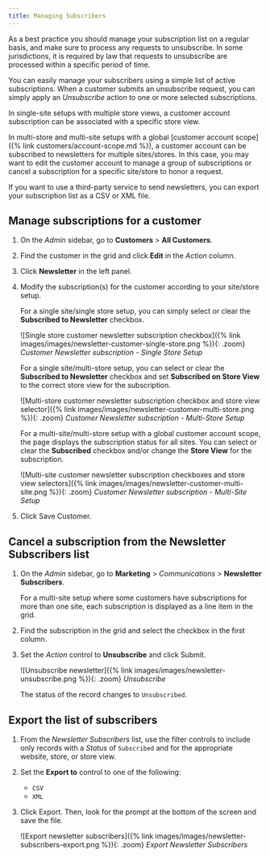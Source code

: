 ```yaml
---
title: Managing Subscribers
---
```


As a best practice you should manage your subscription list on a regular basis, and make sure to process any requests to unsubscribe. In some jurisdictions, it is required by law that requests to unsubscribe are processed within a specific period of time.

You can easily manage your subscribers using a simple list of active subscriptions. When a customer submits an unsubscribe request, you can simply apply an _Unsubscribe_ action to one or more selected subscriptions.

In single-site setups with multiple store views, a customer account subscription can be associated with a specific store view.

In multi-store and multi-site setups with a global [customer account scope]({% link customers/account-scope.md %}), a customer account can be subscribed to newsletters for multiple sites/stores. In this case, you may want to edit the customer account to manage a group of subscriptions or cancel a subscription for a specific site/store to honor a request.

If you want to use a third-party service to send newsletters, you can export your subscription list as a CSV or XML file.

## Manage subscriptions for a customer

1. On the _Admin_ sidebar, go to **Customers** > **All Customers**.

1. Find the customer in the grid and click **Edit** in the _Action_ column.

1. Click **Newsletter** in the left panel.

1. Modify the subscription(s) for the customer according to your site/store setup.

   For a single site/single store setup, you can simply select or clear the **Subscribed to Newsletter** checkbox.

   ![Single store customer newsletter subscription checkbox]({% link images/images/newsletter-customer-single-store.png %}){: .zoom}
   _Customer Newsletter subscription - Single Store Setup_

   For a single site/multi-store setup, you can select or clear the **Subscribed to Newsletter** checkbox and set **Subscribed on Store View** to the correct store view for the subscription.

   ![Multi-store customer newsletter subscription checkbox and store view selector]({% link images/images/newsletter-customer-multi-store.png %}){: .zoom}
   _Customer Newsletter subscription - Multi-Store Setup_

   For a multi-site/multi-store setup with a global customer account scope, the page displays the subscription status for all sites. You can select or clear the **Subscribed** checkbox and/or change the **Store View** for the subscription.

   ![Multi-site customer newsletter subscription checkboxes and store view selectors]({% link images/images/newsletter-customer-multi-site.png %}){: .zoom}
   _Customer Newsletter subscription - Multi-Site Setup_

1. Click <span class="btn">Save Customer</span>.

## Cancel a subscription from the Newsletter Subscribers list

1. On the _Admin_ sidebar, go to **Marketing** > _Communications_ > **Newsletter Subscribers**.

   For a multi-site setup where some customers have subscriptions for more than one site, each subscription is displayed as a line item in the grid.

1. Find the subscription in the grid and select the checkbox in the first column.

1. Set the _Action_ control to **Unsubscribe** and click <span class="btn">Submit</span>.

   ![Unsubscribe newsletter]({% link images/images/newsletter-unsubscribe.png %}){: .zoom}
   _Unsubscribe_

   The status of the record changes to `Unsubscribed`.

## Export the list of subscribers

1. From the _Newsletter Subscribers_ list, use the filter controls to include only records with a _Status_ of `Subscribed` and for the appropriate website, store, or store view.

1. Set the **Export to** control to one of the following:

   - `CSV`
   - `XML`

1. Click <span class="btn">Export</span>. Then, look for the prompt at the bottom of the screen and save the file.

   ![Export newsletter subscribers]({% link images/images/newsletter-subscribers-export.png %}){: .zoom}
   _Export Newsletter Subscribers_
